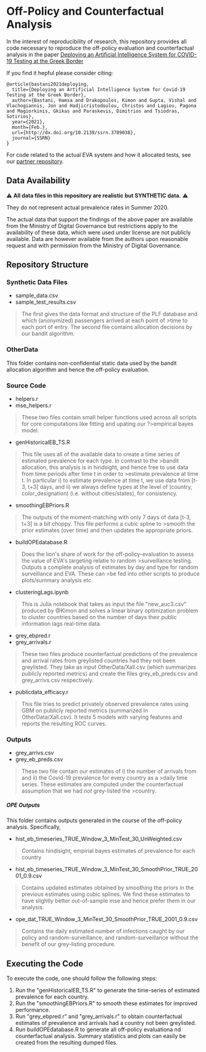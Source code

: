 # Off-Policy and Counterfactual Analysis

In the interest of reproducibility of research, this repository provides all code necessary to reproduce the off-policy evaluation and counterfactual analysis in the paper [Deploying an Artificial Intelligence System for COVID-19 Testing at the Greek Border](https://dx.doi.org/10.2139/ssrn.3789038)  

If you find it hepful please consider citing:
```
@article{bastani2021deploying,
  title={Deploying an Artificial Intelligence System for Covid-19 Testing at the Greek Border},
  author={Bastani, Hamsa and Drakopoulos, Kimon and Gupta, Vishal and Vlachogiannis, Jon and Hadjicristodoulou, Christos and Lagiou, Pagona and Magiorkinis, Gkikas and Paraskevis, Dimitrios and Tsiodras, Sotirios}, 
  year={2021},
  month={Feb.},
  url={http://dx.doi.org/10.2139/ssrn.3789038}, 
  journal={SSRN}
}
```

For code related to the actual EVA system and how it allocated tests, see our [partner repository](https://github.com/vgupta1/EvaTargetedCovid19Testing).



## Data Availability

:warning: **All data files in this repository are realistic but SYNTHETIC data.** :warning: 

They do not represent actual prevalence rates in Summer 2020.  

The actual data that support the findings of the above paper are available from the Ministry of
Digital Governance but restrictions apply to the availability of these data, which were used under license are not publicly available. Data are however available from the authors upon reasonable request and with permission from the Ministry of Digital Governance.

## Repository Structure
### Synthetic Data Files
* sample_data.csv
* sample_test_results.csv
>The first gives the data format and structure of the PLF database and which (anonymized) passengers arrived at each point of >time to each port of entry.  The second file contains allocation decisions by our bandit algorithm.

### OtherData
This folder contains non-confidential static data used by the bandit allocation algorithm and hence the off-policy evaluation.

### Source Code
* helpers.r
* mse_helpers.r
>These two files contain small helper functions used across all scripts for core computations like fitting and upating our ?>empirical bayes model.

* genHistoricalEB_TS.R
>This file uses all of the available data to create a time series of estimated prevalence for each type.  In contrast to the >bandit allocation, this analysis is in hindsight, and hence free to use data from time periods after time t in order to >estimate prevalence at time t.  In particular i) to estimate prevalence at time t, we use data from [t-3, t+3] days, and ii) we always define types at the level of (country, color_designation) (i.e. without cities/states), for consistency.  

* smoothingEBPriors.R
>The outputs of the moment-matching with only 7 days of data [t-3, t+3] is a bit choppy.  This file performs a cubic spline to >smooth the prior estimates (over time) and then updates the appropriate priors.  

* buildOPEdatabase.R
>Does the lion's share of work for the off-policy-evaluation to assess the value of EVA's targeting relatie to random >surveillance testing.  Outputs a complete analysis of estimates by day and type for random surveillance and EVA.  These can >be fed into other scripts to produce plots/summary analysis etc.  

* clusteringLags.ipynb
>This is Julia notebook that takes as input the file "new_auc3.csv" produced by @Kimon and solves a linear binary optimization problem to cluster countries based on the number of days their public information lags real-time data. 

* grey_ebpred.r
* grey_arrivals.r
> These two files produce counterfactual predictions of the prevalence and arrival rates from greylisted countries had they not been greylisted. They take as input OtherData/Xall.csv (which summarizes publicly reported metrics) and create the files grey_eb_preds.csv and grey_arrivs.csv respectively.

* publicdata_efficacy.r
> This file tries to predict privately observed prevalence rates using GBM on publicly reported metrics (summarized in OtherData/Xall.csv). It tests 5 models with varying features and reports the resulting ROC curves.


### Outputs

* grey_arrivs.csv
* grey_eb_preds.csv
>These two file contain our estimates of i) the number of arrivals from and ii) the Covid-19 prevalence for every country as a >daily time series.  These estimates are computed under the counterfactual assumption that we had *not* grey-listed the >country. 

##### OPE Outputs 
This folder contains outputs generated in the course of the off-policy analysis. Specifically,  
* hist_eb_timeseries_TRUE_Window_3_MinTest_30_UnWeighted.csv
> Contains hindisight, empirial bayes estimates of prevalence for each country

* hist_eb_timeseries_TRUE_Window_3_MinTest_30_SmoothPrior_TRUE_2001_0.9.csv
> Contains updated estimates obtained by smoothing the priors in the previous estimates using cubic splines.  We find these estimates to have slightly better out-of-sample mse and hence prefer them in our analysis.

* ope_dat_TRUE_Window_3_MinTest_30_SmoothPrior_TRUE_2001_0.9.csv
> Contains the daily estimated number of infections caught by our policy and random-surveillance, and random-surveillance without the benefit of our grey-listing procedure. 


## Executing the Code
To execute the code, one should follow the following steps:
1. Run the "genHistoricalEB_TS.R" to generate the time-series of estimated prevalence for each country. 
2. Run the "smoothingEBPriors.R" to smooth these estimates for improved performance.
3. Run "grey_ebpred.r" and "grey_arrivals.r" to obtain counterfactual estimates of prevalence and arrivals had a country not been greylisted.
4. Run buildOPEdatabase.R to generate all off-policy evaluationa nd counterfactual analysis.  Summary statistics and plots can easily be created from the resulting dumped files.  

